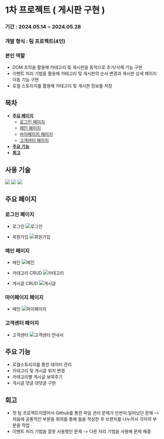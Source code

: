 # 1차 프로젝트 ( 게시판 구현 )

### 기간 : 2024.05.14 ~ 2024.05.28

### 개발 형식 : 팀 프로젝트(4인)

### 본인 역할

- DOM 조작을 활용해 카테고리 및 게시판을 동적으로 추가/삭제 기능 구현
- 이벤트 처리 기법을 활용해 카테고리 및 게시판의 순서 변경과 게시판 상세 페이지 이동 기능 구현
- 로컬 스토리지를 활용해 카테고리 및 게시판 정보를 저장

## 목차

- [**주요 페이지**](#주요-페이지)
  - [로그인 페이지](#로그인-페이지)
  - [메인 페이지](#메인-페이지)
  - [마이페이지 페이지](#마이페이지-페이지)
  - [고객센터 페이지](#고객센터-페이지)
- [**주요 기능**](#주요-기능)
- [**회고**](#회고)

## 사용 기술 
<img src="https://img.shields.io/badge/html5-E34F26?style=for-the-badge&logo=html5&logoColor=white"> <img src="https://img.shields.io/badge/css-1572B6?style=for-the-badge&logo=css3&logoColor=white"> <img src="https://img.shields.io/badge/javascript-F7DF1E?style=for-the-badge&logo=javascript&logoColor=black">

## 주요 페이지

### 로그인 페이지
- 로그인
![로그인](https://github.com/user-attachments/assets/9f6658b9-02f5-4603-8ce9-82f186ec1740)

- 회원가입
![회원가입](https://github.com/user-attachments/assets/af262369-9785-4381-b91d-d69fac8150d8)

### 메인 페이지
- 메인
![메인](https://github.com/user-attachments/assets/cdf4e7c9-6856-4019-8a37-7ad6b1559585)

- 카테고리 CRUD
![카테고리](https://github.com/user-attachments/assets/77ab1566-1bf6-4edc-9fdd-5ccb9d871727)

- 게시글 CRUD
![게시글](https://github.com/user-attachments/assets/47ae49a0-23fb-45df-977a-a53b206af4c7)


### 마이페이지 페이지
- 메인
![마이페이지](https://github.com/user-attachments/assets/e37d4f95-42cc-4a4e-8787-3424e4fa6368)


### 고객센터 페이지
- 고객센터
![고객센터 안내서](https://github.com/user-attachments/assets/e90061b0-b424-456c-901c-0df36289b5a5)


## 주요 기능

- 로컬스토리지를 통한 데이터 관리
- 카테고리 및 게시글 위치 변경
- 카테고리별 게시글 보여주기
- 게시글 댓글 대댓글 구현

## 회고

- 첫 팀 프로젝트이였어서 Github를 통한 파일 관리 문제가 빈번히 일어났던 문제 -> 처음에 공통적인 부분을 회의를 통해 틀을 작성한 후 브랜치를 나누어서 각자의 부분을 작업
- 이벤트 처리 기법을 잘못 사용했던 문제 -> 다른 처리 기법을 사용해 문제 해결

